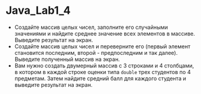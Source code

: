 # Java_Lab1_4
* Создайте массив целых чисел, заполните его случайными значениями и найдите среднее значение всех элементов в массиве. Выведите результат на экран.
* Создайте массив целых чисел и переверните его (первый элемент становится последним, второй - предпоследним и так далее). Выведите полученный массив на экран.
* Вам нужно создать двумерный массив с 3 строками и 4 столбцами, в котором в каждой строке оценки типа `double` трех студентов по 4 предметам. Затем найдите средний балл для каждого студента и выведите результат на экран.
